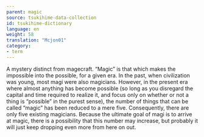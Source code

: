 ```yaml
---
parent: magic
source: tsukihime-data-collection
id: tsukihime-dictionary
language: en
weight: 58
translation: "Mcjon01"
category:
- term
---
```


A mystery distinct from magecraft.
“Magic” is that which makes the impossible into the possible, for a given era.
In the past, when civilization was young, most magi were also magicians.
However, in the present era where almost anything has become possible (so long as you disregard the capital and time required to realize it, and focus only on whether or not a thing is “possible” in the purest sense), the number of things that can be called “magic” has been reduced to a mere five.
Consequently, there are only five existing magicians.
Because the ultimate goal of magi is to arrive at magic, there is a possibility that this number may increase, but probably it will just keep dropping even more from here on out.
